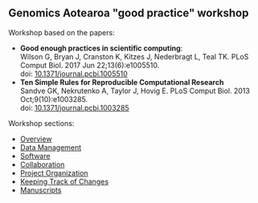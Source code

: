 ## Genomics Aotearoa "good practice" workshop

Workshop based on the papers:

 - **Good enough practices in scientific computing**:
    <BR>
    Wilson G, Bryan J, Cranston K, Kitzes J, Nederbragt L, Teal TK.  PLoS Comput Biol. 2017 Jun 22;13(6):e1005510.<BR> 
    doi: [10.1371/journal.pcbi.1005510](https://journals.plos.org/ploscompbiol/article?id=10.1371/journal.pcbi.1005510) 
 - **Ten Simple Rules for Reproducible Computational Research**
    <BR>
    Sandve GK, Nekrutenko A, Taylor J, Hovig E. PLoS Comput Biol. 2013 Oct;9(10):e1003285. 
    <BR>
    doi: [10.1371/journal.pcbi.1003285](https://journals.plos.org/ploscompbiol/article?id=10.1371/journal.pcbi.1003285)

Workshop sections:

 - [Overview](https://github.com/mikblack/ga-good-practice/tree/main/0.Overview)
 - [Data Management](https://github.com/mikblack/ga-good-practice/tree/main/1.DataManagement)
 - [Software](https://github.com/mikblack/ga-good-practice/tree/main/2.Software)
 - [Collaboration](https://github.com/mikblack/ga-good-practice/tree/main/3.Collaboration)
 - [Project Organization](https://github.com/mikblack/ga-good-practice/tree/main/4.ProjectOrganisation)
 - [Keeping Track of Changes](https://github.com/mikblack/ga-good-practice/tree/main/5.KeepingTrack)
 - [Manuscripts](https://github.com/mikblack/ga-good-practice/tree/main/6.Manuscripts)

 